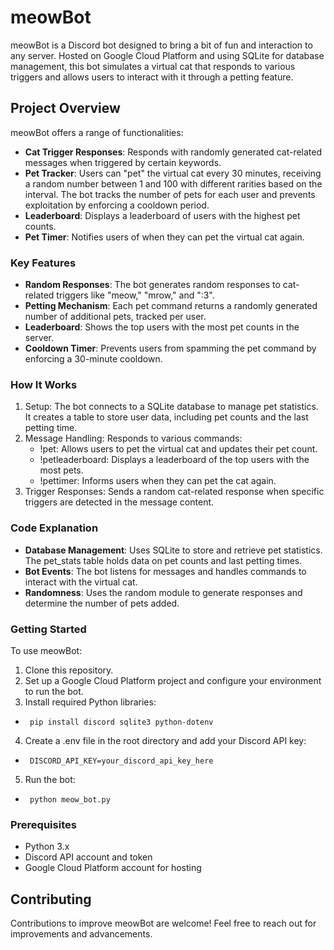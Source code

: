# meowBot
meowBot is a Discord bot designed to bring a bit of fun and interaction to any server. Hosted on Google Cloud Platform and using SQLite for database management, this bot simulates a virtual cat that responds to various triggers and allows users to interact with it through a petting feature.

## Project Overview
meowBot offers a range of functionalities:

-  **Cat Trigger Responses**: Responds with randomly generated cat-related messages when triggered by certain keywords.
-  **Pet Tracker**: Users can "pet" the virtual cat every 30 minutes, receiving a random number between 1 and 100 with different rarities based on the interval. The bot tracks the number of pets for each user and prevents exploitation by enforcing a cooldown period.
-  **Leaderboard**: Displays a leaderboard of users with the highest pet counts.
-  **Pet Timer**: Notifies users of when they can pet the virtual cat again.
### Key Features
-  **Random Responses**: The bot generates random responses to cat-related triggers like "meow," "mrow," and ":3".
-  **Petting Mechanism**: Each pet command returns a randomly generated number of additional pets, tracked per user.
-  **Leaderboard**: Shows the top users with the most pet counts in the server.
-  **Cooldown Timer**: Prevents users from spamming the pet command by enforcing a 30-minute cooldown.
### How It Works
1.  Setup: The bot connects to a SQLite database to manage pet statistics. It creates a table to store user data, including pet counts and the last petting time.
2.  Message Handling: Responds to various commands:
    -  !pet: Allows users to pet the virtual cat and updates their pet count.
    -  !petleaderboard: Displays a leaderboard of the top users with the most pets.
    -  !pettimer: Informs users when they can pet the cat again.
3.  Trigger Responses: Sends a random cat-related response when specific triggers are detected in the message content.
### Code Explanation
-  **Database Management**: Uses SQLite to store and retrieve pet statistics. The pet_stats table holds data on pet counts and last petting times.
-  **Bot Events**: The bot listens for messages and handles commands to interact with the virtual cat.
-  **Randomness**: Uses the random module to generate responses and determine the number of pets added.
### Getting Started
To use meowBot:

1.  Clone this repository.
2.  Set up a Google Cloud Platform project and configure your environment to run the bot.
3.  Install required Python libraries:
-      pip install discord sqlite3 python-dotenv
4.  Create a .env file in the root directory and add your Discord API key:
-      DISCORD_API_KEY=your_discord_api_key_here
5.  Run the bot:
-      python meow_bot.py
### Prerequisites
-  Python 3.x
-  Discord API account and token
-  Google Cloud Platform account for hosting
## Contributing
Contributions to improve meowBot are welcome! Feel free to reach out for improvements and advancements.

